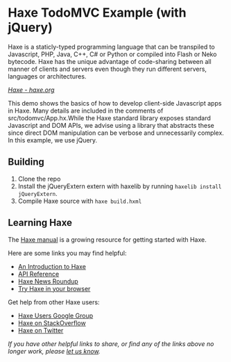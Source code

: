 # Haxe TodoMVC Example (with jQuery)

Haxe is a staticly-typed programming language that can be transpiled to Javascript, PHP, Java, C++, C# or Python or compiled into Flash or Neko bytecode.  Haxe has the unique advantage of code-sharing between all manner of clients and servers even though they run different servers, languages or architectures.

_[Haxe - haxe.org](http://haxe.org)_

This demo shows the basics of how to develop client-side Javascript apps in Haxe.  Many details are included in the comments of src/todomvc/App.hx.While the Haxe standard library exposes standard Javascript and DOM APIs, we advise using a library that abstracts these since direct DOM manipulation can be verbose and unnecessarily complex.  In this example, we use jQuery.

## Building

1. Clone the repo
2. Install the jQueryExtern extern with haxelib by running `haxelib install jQueryExtern`.
3. Compile Haxe source with `haxe build.hxml`

## Learning Haxe

The [Haxe manual](http://haxe.org/manual/introduction.html) is a growing resource for getting started with Haxe.

Here are some links you may find helpful:

* [An Introduction to Haxe](http://haxe.org/documentation/introduction/)
* [API Reference](http://api.haxe.org)
* [Haxe News Roundup](http://haxe.io)
* [Try Haxe in your browser](http://try.haxe.org)

Get help from other Haxe users:

* [Haxe Users Google Group](http://groups.google.com/group/haxelang?hl=en)
* [Haxe on StackOverflow](http://stackoverflow.com/questions/tagged/haxe)
* [Haxe on Twitter](http://twitter.com/haxe)

_If you have other helpful links to share, or find any of the links above no longer work, please [let us know](https://github.com/explorigin/haxe-todomvc/issues)._
